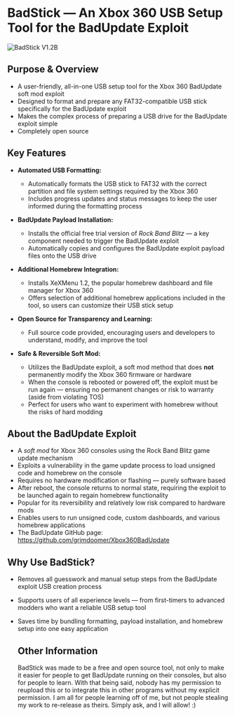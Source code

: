 # BadStick — An Xbox 360 USB Setup Tool for the BadUpdate Exploit

![BadStick V1.2B](https://i.imgur.com/Ikcxp9o.png)

## Purpose & Overview

- A user-friendly, all-in-one USB setup tool for the Xbox 360 BadUpdate soft mod exploit  
- Designed to format and prepare any FAT32-compatible USB stick specifically for the BadUpdate exploit  
- Makes the complex process of preparing a USB drive for the BadUpdate exploit simple
- Completely open source

## Key Features

- **Automated USB Formatting:**  
  - Automatically formats the USB stick to FAT32 with the correct partition and file system settings required by the Xbox 360  
  - Includes progress updates and status messages to keep the user informed during the formatting process    

- **BadUpdate Payload Installation:**  
  - Installs the official free trial version of *Rock Band Blitz* — a key component needed to trigger the BadUpdate exploit  
  - Automatically copies and configures the BadUpdate exploit payload files onto the USB drive  

- **Additional Homebrew Integration:**  
  - Installs XeXMenu 1.2, the popular homebrew dashboard and file manager for Xbox 360  
  - Offers selection of additional homebrew applications included in the tool, so users can customize their USB stick setup  

- **Open Source for Transparency and Learning:**  
  - Full source code provided, encouraging users and developers to understand, modify, and improve the tool  

- **Safe & Reversible Soft Mod:**  
  - Utilizes the BadUpdate exploit, a soft mod method that does **not** permanently modify the Xbox 360 firmware or hardware  
  - When the console is rebooted or powered off, the exploit must be run again — ensuring no permanent changes or risk to warranty (aside from violating TOS)  
  - Perfect for users who want to experiment with homebrew without the risks of hard modding  

## About the BadUpdate Exploit

- A *soft mod* for Xbox 360 consoles using the Rock Band Blitz game update mechanism  
- Exploits a vulnerability in the game update process to load unsigned code and homebrew on the console  
- Requires no hardware modification or flashing — purely software based  
- After reboot, the console returns to normal state, requiring the exploit to be launched again to regain homebrew functionality  
- Popular for its reversibility and relatively low risk compared to hardware mods  
- Enables users to run unsigned code, custom dashboards, and various homebrew applications
- The BadUpdate GitHub page: https://github.com/grimdoomer/Xbox360BadUpdate

## Why Use BadStick?

- Removes all guesswork and manual setup steps from the BadUpdate exploit USB creation process  
- Supports users of all experience levels — from first-timers to advanced modders who want a reliable USB setup tool  
- Saves time by bundling formatting, payload installation, and homebrew setup into one easy application

  ## Other Information
  BadStick was made to be a free and open source tool, not only to make it easier for people to get BadUpdate running on
  their consoles, but also for people to learn. With that being said, nobody has my permission to reupload this or to
  integrate this in other programs without my explicit permission. I am all for people learning off of me, but not people
  stealing my work to re-release as theirs. Simply ask, and I will allow! :)
